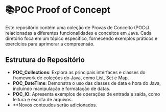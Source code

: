 # 📚POC Proof of Concept

Este repositório contém uma coleção de Provas de Conceito (POCs) relacionadas a diferentes funcionalidades e conceitos em Java. Cada diretório foca em um tópico específico, fornecendo exemplos práticos e exercícios para aprimorar a compreensão.

## Estrutura do Repositório

- **POC_Collections**: Explora as principais interfaces e classes do framework de coleções do Java, como List, Set e Map.
- **POC_DateTime**: Demonstra o uso das classes de data e hora do Java, incluindo manipulação e formatação de datas.
- **POC_IO**: Apresenta exemplos de operações de entrada e saída, como leitura e escrita de arquivos.
- **Novos conteudos serão adicionados.
